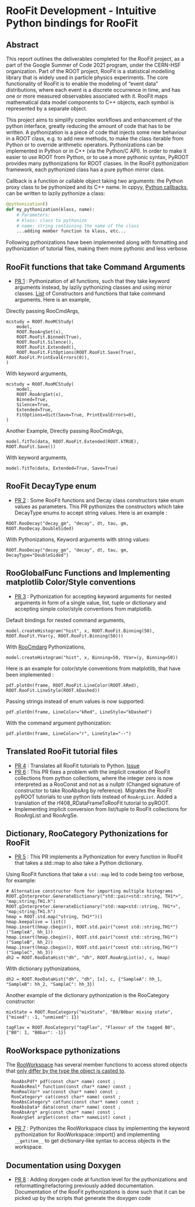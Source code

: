 # RooFit Development - Intuitive Python bindings for RooFit

## Abstract

This report outlines the deliverables completed for the RooFit project, as a part of the Google Summer of Code 2021 program, under the CERN-HSF organization.
Part of the ROOT project, RooFit is a statistical modelling library that is widely used in particle physics experiments. The core functionality of RooFit is to enable the modeling of “event data” distributions, where each event is a discrete occurrence in time, and has one or more measured observables associated with it. RooFit maps mathematical data model components to C++ objects, each symbol is represented by a separate object. 

This project aims to simplify complex workflows and enhancement of the python interface, greatly reducing the amount of code that has to be written. A pythonization is a piece of code that injects some new behaviour in a ROOT class, e.g. to add new methods, to make the class iterable from Python or to override arithmetic operators. Pythonizations can be implemented in Python or in C++ (via the Python/C API). In order to make it easier to use ROOT from Python, or to use a more pythonic syntax, PyROOT provides many pythonizations for ROOT classes. In the RooFit pythonization framework, each pythonized class has a pure python mirror class.

Callback is a function or callable object taking two arguments: the Python proxy class to be pythonized and its C++ name. In cppyy, [Python callbacks](https://cppyy.readthedocs.io/en/latest/pythonizations.html), can be written to lazily pythonize a class:
  ```Python
  @pythonization()
  def my_pythonization(klass, name):
      # Parameters:
      # klass: class to pythonize
      # name: string containing the name of the class
      ...adding member function to klass, etc...
  ```


Following pythonizations have been implemented along with formatting and pythonization of tutorial files, making them more pythonic and less verbose.

## RooFit functions that take Command Arguments

- [PR 1](https://github.com/root-project/root/pull/8413/files) : Pythonization of all functions, such that they take keyword arguments instead, by lazily pythonizing classes and using mirror classes. [List](https://github.com/Harshalzzzzzzz/GSoC21_RooFit/blob/main/README.md) of Constructors and functions that take command arguments. Here is an example,

Directly passing RooCmdArgs,
```
mcstudy = ROOT.RooMCStudy(
    model,
    ROOT.RooArgSet(x),
    ROOT.RooFit.Binned(True),
    ROOT.RooFit.Silence(),
    ROOT.RooFit.Extended(),
    ROOT.RooFit.FitOptions(ROOT.RooFit.Save(True), ROOT.RooFit.PrintEvalErrors(0)),
)
```
With keyword arguments,
```
mcstudy = ROOT.RooMCStudy(
    model,
    ROOT.RooArgSet(x),
    Binned=True,
    Silence=True,
    Extended=True,
    FitOptions=dict(Save=True, PrintEvalErrors=0),
)
```
Another Example, Directly passing RooCmdArgs,
```
model.fitTo(data, ROOT.RooFit.Extended(ROOT.kTRUE), ROOT.RooFit.Save())
```
With keyword arguments,
```
model.fitTo(data, Extended=True, Save=True)
```

## RooFit DecayType enum

- [PR 2](https://github.com/root-project/root/pull/8467) : Some RooFit functions and Decay class constructors take enum values as parameters. This PR pythonizes the constructors which take DecayType enums to accept string values. Here is an example :

```
ROOT.RooDecay("decay_gm", "decay", dt, tau, gm, ROOT.RooDecay.DoubleSided)
```
With Pythonizations, Keyword arguments with string values:
```
ROOT.RooDecay("decay_gm", "decay", dt, tau, gm, DecayType="DoubleSided")
```

## RooGlobalFunc Functions and Implementing matplotlib Color/Style conventions

- [PR 3](https://github.com/root-project/root/pull/8536) : Pythonization for accepting keyword arguments for nested arguments in form of a single value, list, tuple or dictionary and accepting simple color/style conventions from matplotlib.

Default bindings for nested command arguments,
```
model.createHistogram("hist", x, ROOT.RooFit.Binning(50), ROOT.RooFit.YVar(y, ROOT.RooFit.Binning(50)))
```
With [RooCmdarg](https://root.cern.ch/doc/master/classRooCmdArg.html) Pythonizations,
```
model.createHistogram("hist", x, Binning=50, YVar=(y, Binning=50))
```
Here is an example for color/style conventions from matplotlib, that have been implemented :
```
pdf.plotOn(frame, ROOT.RooFit.LineColor(ROOT.kRed), ROOT.RooFit.LineStyle(ROOT.kDashed))
```
Passing strings instead of enum values is now supported:
```
pdf.plotOn(frame, LineColor="kRed", LineStyle="kDashed")
```
With the command argument pythonization:
```
pdf.plotOn(frame, LineColor="r", LineStyle="--")
```

## Translated RooFit tutorial files

- [PR 4](https://github.com/root-project/root/pull/8584) : Translates all RooFit tutorials to Python. [Issue](https://github.com/root-project/root/issues/8523)
- [PR 6](https://github.com/root-project/root/pull/8705) : This PR fixes a problem with the implicit creation of RooFit collections from python collections, where the integer zero is now interpreted as a RooConst and not as a nullptr (Changed signature of constructor to take RooAbsArg by reference). Migrates the RooFit pyROOT tutorials to use python lists instead of `RooArgList`. Added a translation of the rf408_RDataFrameToRooFit tutorial to pyROOT.
- Implementing implicit conversion from list/tuple to RooFit collections for RooArgList and RooArgSe.

## Dictionary, RooCategory Pythonizations for RooFit

- [PR 5](https://github.com/root-project/root/pull/8669) : This PR implements a Pythonization for every function in RooFit that takes a std::map to also take a Python dictionary.

Using RooFit functions that take a `std::map` led to code being too verbose, for example:

```
# Alternative constructor form for importing multiple histograms
ROOT.gInterpreter.GenerateDictionary("std::pair<std::string, TH1*>", "map;string;TH1.h")
ROOT.gInterpreter.GenerateDictionary("std::map<std::string, TH1*>", "map;string;TH1.h")
hmap = ROOT.std.map("string, TH1*")()
hmap.keepalive = list()
hmap.insert(hmap.cbegin(), ROOT.std.pair("const std::string,TH1*")("SampleA", hh_1))
hmap.insert(hmap.cbegin(), ROOT.std.pair("const std::string,TH1*")("SampleB", hh_2))
hmap.insert(hmap.cbegin(), ROOT.std.pair("const std::string,TH1*")("SampleC", hh_3))
dh2 = ROOT.RooDataHist("dh", "dh", ROOT.RooArgList(x), c, hmap)
```
With dictionary pythonizations,
```
dh2 = ROOT.RooDataHist("dh", "dh", [x], c, {"SampleA": hh_1, "SampleB": hh_2, "SampleC": hh_3})
```

Another example of the dictionary pythonization is the RooCategory constructor:
```
mixState = ROOT.RooCategory("mixState", "B0/B0bar mixing state", {"mixed": -1, "unmixed": 1})

tagFlav = ROOT.RooCategory("tagFlav", "Flavour of the tagged B0", {"B0": 1, "B0bar": -1})
```

## RooWorkspace pythonizations
The [RooWorkspace](https://root.cern.ch/doc/master/classRooWorkspace.html) has several member functions to access stored objects that [only differ by the type the object is casted to](https://github.com/root-project/root/blob/master/roofit/roofitcore/inc/RooWorkspace.h#L105).
```
  RooAbsPdf* pdf(const char* name) const ;    
  RooAbsReal* function(const char* name) const ;    
  RooRealVar* var(const char* name) const ;    
  RooCategory* cat(const char* name) const ;    
  RooAbsCategory* catfunc(const char* name) const ;    
  RooAbsData* data(const char* name) const ;    
  RooAbsArg* arg(const char* name) const ;    
  RooArgSet argSet(const char* nameList) const ;
```
- [PR 7](https://github.com/root-project/root/pull/8803) : Pythonizes the RooWorkspace class by implementing the keyword pythonization for RooWorkspace::import() and implementing `__getitem__` to get dictionary-like syntax to access objects in the workspace. 

## Documentation using Doxygen
- [PR 8](https://github.com/root-project/root/pull/8860) : Adding doxygen code at function level for the pythonizations and reformatting/refactoring previously added documentation. Documentation of the RooFit pythonizations is done such that it can be picked up by the scripts that generate the doxygen code
